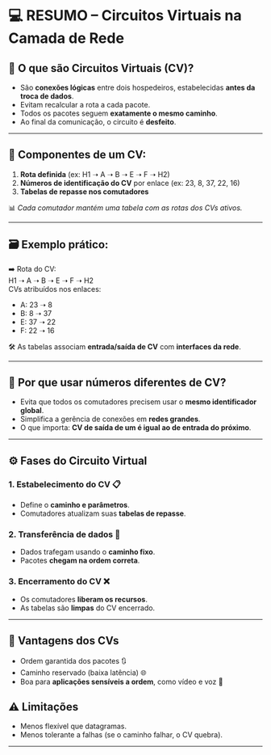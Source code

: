 # &#x1F4BB; RESUMO – Circuitos Virtuais na Camada de Rede

## &#x1F4C2; O que são Circuitos Virtuais (CV)?

- São **conexões lógicas** entre dois hospedeiros, estabelecidas **antes da troca de dados**.
- Evitam recalcular a rota a cada pacote.
- Todos os pacotes seguem **exatamente o mesmo caminho**.
- Ao final da comunicação, o circuito é **desfeito**.

---

## &#x1F4CD; Componentes de um CV:

1. **Rota definida** (ex: H1 ➝ A ➝ B ➝ E ➝ F ➝ H2)
2. **Números de identificação do CV** por enlace (ex: 23, 8, 37, 22, 16)
3. **Tabelas de repasse nos comutadores**

&#x1F4CA; *Cada comutador mantém uma tabela com as rotas dos CVs ativos.*

---

## &#x1F5C3;&#xFE0F; Exemplo prático:

➡️ Rota do CV:  
H1 ➝ A ➝ B ➝ E ➝ F ➝ H2  
CVs atribuídos nos enlaces:  
- A: 23 ➝ 8  
- B: 8 ➝ 37  
- E: 37 ➝ 22  
- F: 22 ➝ 16

&#x1F6E0;&#xFE0F; As tabelas associam **entrada/saída de CV** com **interfaces da rede**.

---

## 🔀 Por que usar números diferentes de CV?

- Evita que todos os comutadores precisem usar o **mesmo identificador global**.
- Simplifica a gerência de conexões em **redes grandes**.
- O que importa: **CV de saída de um é igual ao de entrada do próximo**.

---

## ⚙️ Fases do Circuito Virtual

### 1. Estabelecimento do CV &#x1F4CB;
- Define o **caminho e parâmetros**.
- Comutadores atualizam suas **tabelas de repasse**.

### 2. Transferência de dados &#x1F4E1;
- Dados trafegam usando o **caminho fixo**.
- Pacotes **chegam na ordem correta**.

### 3. Encerramento do CV &#x274C;
- Os comutadores **liberam os recursos**.
- As tabelas são **limpas** do CV encerrado.

---

## 🧠 Vantagens dos CVs

- Ordem garantida dos pacotes &#x1F503;
- Caminho reservado (baixa latência) &#x1F310;
- Boa para **aplicações sensíveis a ordem**, como vídeo e voz &#x1F3A4;

## ⚠️ Limitações

- Menos flexível que datagramas.
- Menos tolerante a falhas (se o caminho falhar, o CV quebra).

---
